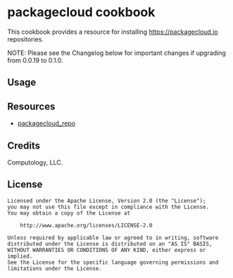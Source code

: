 # packagecloud cookbook

This cookbook provides a resource for installing <https://packagecloud.io> repositories.

NOTE: Please see the Changelog below for important changes if upgrading from 0.0.19 to 0.1.0.

## Usage

## Resources

- [packagecloud_repo](documentation/packagecloud_repo.md)

## Credits

Computology, LLC.

## License

```text
Licensed under the Apache License, Version 2.0 (the "License");
you may not use this file except in compliance with the License.
You may obtain a copy of the License at

    http://www.apache.org/licenses/LICENSE-2.0

Unless required by applicable law or agreed to in writing, software
distributed under the License is distributed on an "AS IS" BASIS,
WITHOUT WARRANTIES OR CONDITIONS OF ANY KIND, either express or implied.
See the License for the specific language governing permissions and
limitations under the License.
```
